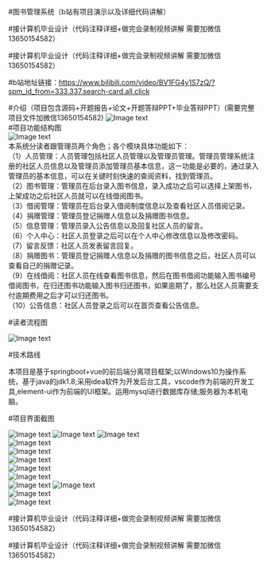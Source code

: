 #图书管理系统（b站有项目演示以及详细代码讲解）  

#接计算机毕业设计（代码注释详细+做完会录制视频讲解 需要加微信13650154582）

#接计算机毕业设计（代码注释详细+做完会录制视频讲解 需要加微信13650154582）

#b站地址链接：https://www.bilibili.com/video/BV1FG4y1S7zQ/?spm_id_from=333.337.search-card.all.click

#介绍（项目包含源码+开题报告+论文+开题答辩PPT+毕业答辩PPT）(需要完整项目文件加微信13650154582)
![Image text](https://github.com/huoming123/liibrary/blob/main/%E9%A1%B9%E7%9B%AE%E6%88%AA%E5%9B%BE/%E9%A1%B9%E7%9B%AE%E6%96%87%E4%BB%B6.png)  
#项目功能结构图  
![Image text](https://github.com/huoming123/liibrary/blob/main/%E9%A1%B9%E7%9B%AE%E6%88%AA%E5%9B%BE/%E5%8A%9F%E8%83%BD%E5%9B%BE.png)  
本系统分读者跟管理员两个角色；各个模块具体功能如下：  
（1）人员管理：人员管理包括社区人员管理以及管理员管理。管理员管理系统注册的社区人员信息以及管理员添加管理员基本信息，这一功能是必要的，通过录入管理员的基本信息，可以在关键时刻快速的查阅资料，找到管理员。  
（2）图书管理：管理员在后台录入图书信息，录入成功之后可以选择上架图书，上架成功之后社区人员就可以在线借阅图书。  
（3）借阅管理：管理员在后台录入借阅制度信息以及查看社区人员借阅记录。  
（4）捐赠管理：管理员登记捐赠人信息以及捐赠图书信息。  
（5）信息管理：管理员录入公告信息以及回复社区人员的留言。  
（6）个人中心：社区人员登录之后可以在个人中心修改信息以及修改密码。  
（7）留言反馈：社区人员发表留言回复。  
（8）捐赠图书：管理员登记捐赠人信息以及捐赠的图书信息之后，社区人员可以查看自己的捐赠记录。  
（9）在线借阅：社区人员在线查看图书信息，然后在图书借阅功能输入图书编号借阅图书，在归还图书功能输入图书归还图书，如果逾期了，那么社区人员需要支付逾期费用之后才可以归还图书。  
（10）公告信息：社区人员登录之后可以在首页查看公告信息。  

#读者流程图  

![Image text](https://github.com/huoming123/liibrary/blob/main/%E9%A1%B9%E7%9B%AE%E6%88%AA%E5%9B%BE/%E6%B5%81%E7%A8%8B%E5%9B%BE.png)  

#技术路线   

本项目是基于springboot+vue的前后端分离项目框架;以Windows10为操作系统，基于java的jdk1.8;采用idea软件为开发后台工具，vscode作为前端的开发工具,element-ui作为前端的UI框架。运用mysql进行数据库存储;服务器为本机电脑。 

#项目界面截图  

![Image text](https://github.com/huoming123/liibrary/blob/main/%E9%A1%B9%E7%9B%AE%E6%88%AA%E5%9B%BE/%E7%99%BB%E5%BD%95%E9%A1%B5%E9%9D%A2.png) 
![Image text](https://github.com/huoming123/liibrary/blob/main/%E9%A1%B9%E7%9B%AE%E6%88%AA%E5%9B%BE/%E6%B3%A8%E5%86%8C%E9%A1%B5%E9%9D%A2.png) 
![Image text](https://github.com/huoming123/liibrary/blob/main/%E9%A1%B9%E7%9B%AE%E6%88%AA%E5%9B%BE/%E9%A6%96%E9%A1%B5.png)    
![Image text](https://github.com/huoming123/liibrary/blob/main/%E9%A1%B9%E7%9B%AE%E6%88%AA%E5%9B%BE/%E4%B8%AA%E4%BA%BA%E4%BF%A1%E6%81%AF.png)  
![Image text](https://github.com/huoming123/liibrary/blob/main/%E9%A1%B9%E7%9B%AE%E6%88%AA%E5%9B%BE/%E5%9C%A8%E7%BA%BF%E5%9B%BE%E4%B9%A6.png)  
![Image text](https://github.com/huoming123/liibrary/blob/main/%E9%A1%B9%E7%9B%AE%E6%88%AA%E5%9B%BE/%E5%9B%BE%E4%B9%A6%E8%AF%A6%E6%83%85.png)  
![Image text](https://github.com/huoming123/liibrary/blob/main/%E9%A1%B9%E7%9B%AE%E6%88%AA%E5%9B%BE/%E5%9B%BE%E4%B9%A6%E5%80%9F%E9%98%85.png)  
![Image text](https://github.com/huoming123/liibrary/blob/main/%E9%A1%B9%E7%9B%AE%E6%88%AA%E5%9B%BE/%E5%BD%92%E8%BF%98%E5%9B%BE%E4%B9%A6.png)   
![Image text](https://github.com/huoming123/liibrary/blob/main/%E9%A1%B9%E7%9B%AE%E6%88%AA%E5%9B%BE/%E5%9B%BE%E4%B9%A6%E5%BD%95%E5%85%A5%E9%A1%B5%E9%9D%A2.png)   ![Image text](https://github.com/huoming123/liibrary/blob/main/%E9%A1%B9%E7%9B%AE%E6%88%AA%E5%9B%BE/%E5%9B%BE%E4%B9%A6%E5%88%97%E8%A1%A8.png)  
![Image text](https://github.com/huoming123/liibrary/blob/main/%E9%A1%B9%E7%9B%AE%E6%88%AA%E5%9B%BE/%E5%80%9F%E9%98%85%E8%AE%B0%E5%BD%95%20.png)  
![Image text](https://github.com/huoming123/liibrary/blob/main/%E9%A1%B9%E7%9B%AE%E6%88%AA%E5%9B%BE/%E5%85%AC%E5%91%8A.png)  

#接计算机毕业设计（代码注释详细+做完会录制视频讲解 需要加微信13650154582）

#接计算机毕业设计（代码注释详细+做完会录制视频讲解 需要加微信13650154582）


